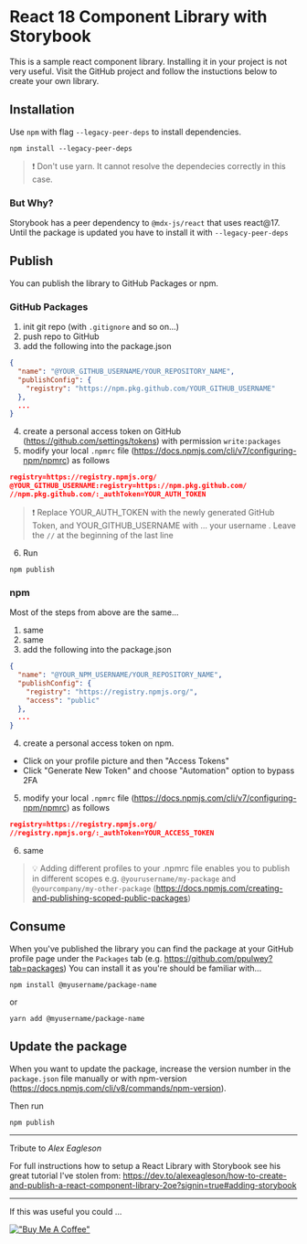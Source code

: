 # React 18 Component Library with Storybook

This is a sample react component library. Installing it in your project is not very useful.
Visit the GitHub project and follow the instuctions below to create your own library.

## Installation

Use `npm` with flag `--legacy-peer-deps` to install dependencies.

```
npm install --legacy-peer-deps
```

> ❗️ Don't use yarn. It cannot resolve the dependecies correctly in this case.

### But Why?

Storybook has a peer dependency to `@mdx-js/react` that uses react@17. Until the package is updated you have to install it with `--legacy-peer-deps`

## Publish

You can publish the library to GitHub Packages or npm.

### GitHub Packages

1. init git repo (with `.gitignore` and so on...)
2. push repo to GitHub
3. add the following into the package.json

```json
{
  "name": "@YOUR_GITHUB_USERNAME/YOUR_REPOSITORY_NAME",
  "publishConfig": {
    "registry": "https://npm.pkg.github.com/YOUR_GITHUB_USERNAME"
  },
  ...
}
```

4. create a personal access token on GitHub (https://github.com/settings/tokens) with permission `write:packages`
5. modify your local `.npmrc` file (https://docs.npmjs.com/cli/v7/configuring-npm/npmrc) as follows

```json
registry=https://registry.npmjs.org/
@YOUR_GITHUB_USERNAME:registry=https://npm.pkg.github.com/
//npm.pkg.github.com/:_authToken=YOUR_AUTH_TOKEN
```

> ❗️ Replace YOUR_AUTH_TOKEN with the newly generated GitHub Token, and YOUR_GITHUB_USERNAME with ... your username . Leave the `//` at the beginning of the last line 
6. Run

```
npm publish
```

### npm

Most of the steps from above are the same...

1. same
2. same
3. add the following into the package.json

```json
{
  "name": "@YOUR_NPM_USERNAME/YOUR_REPOSITORY_NAME",
  "publishConfig": {
    "registry": "https://registry.npmjs.org/",
    "access": "public"
  },
  ...
}
```

4. create a personal access token on npm.

- Click on your profile picture and then "Access Tokens"
- Click "Generate New Token" and choose "Automation" option to bypass 2FA

5. modify your local `.npmrc` file (https://docs.npmjs.com/cli/v7/configuring-npm/npmrc) as follows

```json
registry=https://registry.npmjs.org/
//registry.npmjs.org/:_authToken=YOUR_ACCESS_TOKEN
```

6. same

> 💡 Adding different profiles to your .npmrc file enables you to publish in different scopes e.g. `@yourusername/my-package` and `@yourcompany/my-other-package` (https://docs.npmjs.com/creating-and-publishing-scoped-public-packages)

## Consume

When you've published the library you can find the package at your GitHub profile page under the `Packages` tab (e.g. https://github.com/ppulwey?tab=packages)
You can install it as you're should be familiar with...

```
npm install @myusername/package-name
```

or

```
yarn add @myusername/package-name
```

## Update the package

When you want to update the package, increase the version number in the `package.json` file manually or with npm-version (https://docs.npmjs.com/cli/v8/commands/npm-version).

Then run

```
npm publish
```

---

Tribute to _Alex Eagleson_

For full instructions how to setup a React Library with Storybook see his great tutorial I've stolen from: https://dev.to/alexeagleson/how-to-create-and-publish-a-react-component-library-2oe?signin=true#adding-storybook

---

If this was useful you could ...

[!["Buy Me A Coffee"](https://www.buymeacoffee.com/assets/img/custom_images/orange_img.png)](https://www.buymeacoffee.com/ppulwey)

